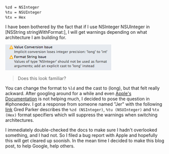 <!--
Title: Format specifiers for NSInteger and NSUInteger (Without Warnings)
Date: 2014/07/24
Template: post
Blog: true
-->

    %zd = NSInteger
    %tu = NSUInteger
    %tx = Hex

I have been bothered by the fact that if I use NSInteger NSUInteger in
\[NSString stringWithFormat:\], I will get warnings depending on what
architecture I am building for. 

![Does this look familiar?][1]
> Does this look familiar?

You can change the format to `%ld` and the cast to (long), but that felt really 
ackward. After googling around for a while and even [Apple's Documentation][2]
is not helping much, I decided to pose the question in \#iphonedev. I got a
response from someone named "Jer" with the following [link][3] Gred Parker 
describes the `%zd (NSInteger)`, `%tu (NSUInteger)` and `%tx (Hex)` format
specifiers which will suppress the warnings when switching architectures. 

I immediately double-checked the docs to
make sure I hadn't overlooked something, and I had not. So I filed a bug
report with Apple and hopefully this will get cleared up soonish. In the
mean time I decided to make this blog post, to help Google, help others.

[1]: content/images/Screenshot-2014-07-24-11.38.46.png
[2]: https://developer.apple.com/library/mac/documentation/Cocoa/Conceptual/Strings/Articles/formatSpecifiers.html
[3]: https://twitter.com/gparker/status/377910611453046784